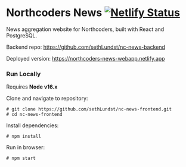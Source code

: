 # Northcoders News    [![Netlify Status](https://api.netlify.com/api/v1/badges/c9046b8e-7e0c-495f-a24a-6c25a16553c3/deploy-status)](https://app.netlify.com/sites/news-northcoders/deploys)

News aggregation website for Northcoders, built with React and PostgreSQL.

Backend repo: https://github.com/sethLundst/nc-news-backend

Deployed version: https://northcoders-news-webapp.netlify.app

### Run Locally 

Requires **Node v16.x**

Clone and navigate to repository:  

    # git clone https://github.com/sethLundst/nc-news-frontend.git 
    # cd nc-news-frontend

Install dependencies:  

    # npm install
    
Run in browser:  

    # npm start 
